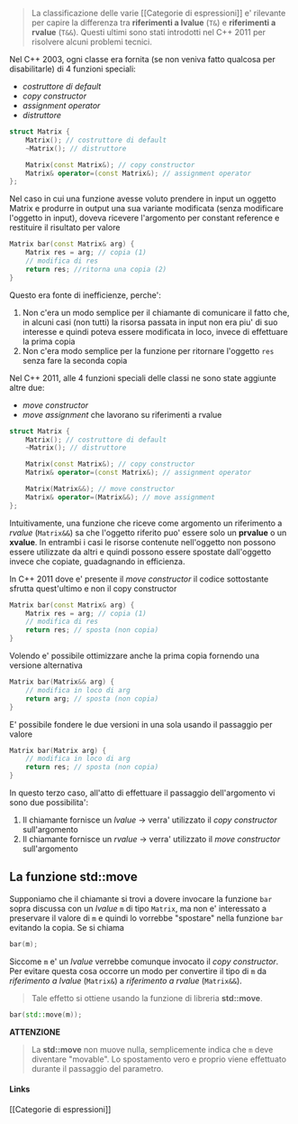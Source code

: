 >La classificazione delle varie [[Categorie di espressioni]] e' rilevante per capire la differenza tra **riferimenti a lvalue** (`T&`) e **riferimenti a rvalue** (`T&&`). Questi ultimi sono stati introdotti nel C++ 2011 per risolvere alcuni problemi tecnici.

Nel C++ 2003, ogni classe era fornita (se non veniva fatto qualcosa per disabilitarle) di 4 funzioni speciali:
- *costruttore di default*
- *copy constructor*
- *assignment operator*
- *distruttore*

```cpp
struct Matrix {
	Matrix(); // costruttore di default
	~Matrix(); // distruttore

	Matrix(const Matrix&); // copy constructor
	Matrix& operator=(const Matrix&); // assignment operator
};
```

Nel caso in cui una funzione avesse voluto prendere in input un oggetto Matrix e produrre in output una sua variante modificata (senza modificare l'oggetto in input), doveva ricevere l'argomento per constant reference e restituire il risultato per valore
```cpp
Matrix bar(const Matrix& arg) {
	Matrix res = arg; // copia (1)
	// modifica di res
	return res; //ritorna una copia (2)
}
```
Questo era fonte di inefficienze, perche':
1. Non c'era un modo semplice per il chiamante di comunicare il fatto che, in alcuni casi (non tutti) la risorsa passata in input non era piu' di suo interesse e quindi poteva essere modificata in loco, invece di effettuare la prima copia
2. Non c'era modo semplice per la funzione per ritornare l'oggetto `res` senza fare la seconda copia

Nel C++ 2011, alle 4 funzioni speciali delle classi ne sono state aggiunte altre due:
- *move constructor*
- *move assignment*
che lavorano su riferimenti a rvalue

```cpp
struct Matrix {
	Matrix(); // costruttore di default
	~Matrix(); // distruttore

	Matrix(const Matrix&); // copy constructor
	Matrix& operator=(const Matrix&); // assignment operator

	Matrix(Matrix&&); // move constructor
	Matrix& operator=(Matrix&&); // move assignment
};
```
Intuitivamente, una funzione che riceve come argomento un riferimento a *rvalue* (`Matrix&&`) sa che l'oggetto riferito puo' essere solo un **prvalue** o un **xvalue**. In entrambi i casi le risorse contenute nell'oggetto non possono essere utilizzate da altri e quindi possono essere spostate dall'oggetto invece che copiate, guadagnando in efficienza.

In C++ 2011 dove e' presente il *move constructor* il codice sottostante sfrutta quest'ultimo e non il copy constructor
```cpp
Matrix bar(const Matrix& arg) {
	Matrix res = arg; // copia (1)
	// modifica di res
	return res; // sposta (non copia)
}
```
Volendo e' possibile ottimizzare anche la prima copia fornendo una versione alternativa
```cpp
Matrix bar(Matrix&& arg) {
	// modifica in loco di arg
	return arg; // sposta (non copia)
}
```

E' possibile fondere le due versioni in una sola usando il passaggio per valore
```cpp
Matrix bar(Matrix arg) {
	// modifica in loco di arg
	return res; // sposta (non copia)
}
```
In questo terzo caso, all'atto di effettuare il passaggio dell'argomento vi sono due possibilita':
1. Il chiamante fornisce un *lvalue* -> verra' utilizzato il *copy constructor* sull'argomento
2. Il chiamante fornisce un *rvalue* -> verra' utilizzato il *move constructor* sull'argomento

## La funzione std::move 
Supponiamo che il chiamante si trovi a dovere invocare la funzione `bar` sopra discussa con un *lvalue* `m` di tipo `Matrix`, ma non e' interessato a preservare il valore di `m` e quindi lo vorrebbe "spostare" nella funzione `bar` evitando la copia.
Se si chiama
```cpp
bar(m);
```
Siccome `m` e' un *lvalue* verrebbe comunque invocato il *copy constructor*. Per evitare questa cosa occorre un modo per convertire il tipo di `m` da *riferimento a lvalue* (`Matrix&`) a *riferimento a rvalue* (`Matrix&&`).
>Tale effetto si ottiene usando la funzione di libreria **std::move**.

```cpp
bar(std::move(m));
```

**ATTENZIONE**
>La **std::move** non muove nulla, semplicemente indica che `m` deve diventare "movable". Lo spostamento vero e proprio viene effettuato durante il passaggio del parametro.

#### Links
[[Categorie di espressioni]]